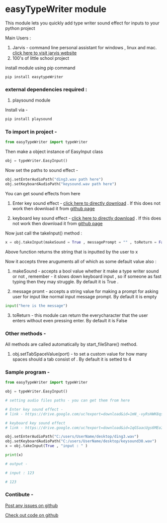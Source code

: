 # easyTypeWriter module

This module lets you quickly add type writer sound effect for inputs to your python project

Main Users : 
1. Jarvis - command line personal assistant for windows , linux and mac. [click here to visit jarvis website](https://harshnative.github.io/JarvisWebsite)
2. 100's of little school project


install module using pip command
```shell
pip install easytypeWriter
```

### external dependencies required : 


1. playsound module

Install via - 
```python
pip install playsound
```



### To import in project - 
```python
from easyTypeWriter import typeWriter
```

Then make a object instance of EasyInput class

```python
obj = typeWriter.EasyInput()
```

Now set the paths to sound effect - 
```python
obj.setEnterAudioPath("ding3.wav path here")
obj.setKeyboardAudioPath("keysound.wav path here")
```

You can get sound effects from here

1. Enter key sound effect - 
[click here to directly download](https://drive.google.com/uc?export=download&id=1mN_-vyRsHWK8qsHP16ktL9G0XX3RCbB9) . If this does not work then download it from [github page](https://github.com/harshnative/easyTypeWriter_module_python/tree/master/easyTypeWriter)

2. keyboard key sound effect - 
[click here to directly download](https://drive.google.com/uc?export=download&id=1qGSaacUgs6MEoI18W0uQOTq5yYSwo_Iv) . If this does not work then download it from [github page](https://github.com/harshnative/easyTypeWriter_module_python/tree/master/easyTypeWriter)

Now just call the takeInput() method :

```python
x = obj.takeInput(makeSound = True , messagePrompt = "" , toReturn = False)
```

Above function returns the string that is inputted by the user to x 

Now it accepts three aruguments all of which as some default value also : 

1. makeSound - accepts a bool value whether it make a type writer sound or not , remember - it slows down keyboard input , so if someone as fast typing then they may struggle. By default it is True .

2.  message promt - accepts a string value for making a prompt for asking user for input like normal input message prompt. By default it is empty

```python 
input("here is the message")
```

3. toReturn - this module can return the everycharacter that the user enters without even pressing enter. By default it is False


### Other methods - 

All methods are called automatically by start_fileShare() method. 

1. obj.setTabSpaceValue(port) - to set a custom value for how many spaces should a tab consist of . By default it is setted to 4



### Sample program - 
```python 
from easyTypeWriter import typeWriter

obj = typeWriter.EasyInput()

# setting audio files paths - you can get them from here

# Enter key sound effect - 
# link - https://drive.google.com/uc?export=download&id=1mN_-vyRsHWK8qsHP16ktL9G0XX3RCbB9 . If the file is not available to download then you can download the file from here - https://github.com/harshnative/easyTypeWriter_module_python/tree/master/easyTypeWriter

# keyboard key sound effect
# link - https://drive.google.com/uc?export=download&id=1qGSaacUgs6MEoI18W0uQOTq5yYSwo_Iv . If the file is not available to download then you can download the file from here - https://github.com/harshnative/easyTypeWriter_module_python/tree/master/easyTypeWriter

obj.setEnterAudioPath("C:/users/UserName/desktop/ding3.wav")
obj.setKeyboardAudioPath("C:/users/UserName/desktop/keysound30.wav")
x = obj.takeInput(True , "input : " )

print(x)

# output - 

# input : 123

# 123
```

### Contibute - 

[Post any issues on github](https://github.com/harshnative/easyTypeWriter_module_python)

[Check out code on github](https://github.com/harshnative/easyTypeWriter_module_python)